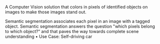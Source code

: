 A Computer Vision solution that colors in pixels of identified objects on images to make those images stand out.

Semantic segmentation associates each pixel in an image with a tagged object. Semantic segmentation answers the question "which pixels belong to which object?“ and that paves the way towards complete scene understanding • Use Case: Self-driving car